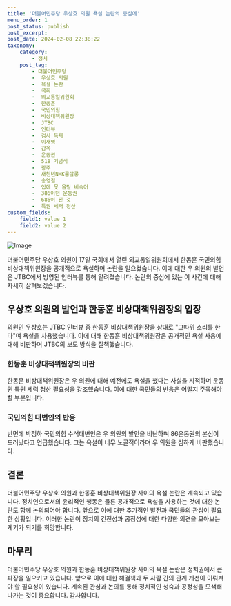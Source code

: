 ```yaml
---
title: '더불어민주당 우상호 의원 욕설 논란의 중심에'
menu_order: 1
post_status: publish
post_excerpt: 
post_date: 2024-02-08 22:38:22
taxonomy:
    category:
        - 정치
    post_tag:
        - 더불어민주당
        -  우상호 의원
        -  욕설 논란
        -  국회
        -  외교통일위원회
        -  한동훈
        -  국민의힘
        -  비상대책위원장
        -  JTBC
        -  인터뷰
        -  검사 독재
        -  이재명
        -  감옥
        -  운동권
        -  518 기념식
        -  광주
        -  새천년NHK룸살롱
        -  송영길
        -  입에 못 올릴 비속어
        -  386이던 운동권
        -  686이 된 것
        -  특권 세력 청산
custom_fields:
    field1: value 1
    field2: value 2
---
```


![Image](https://imgnews.pstatic.net/image/088/2024/02/08/0000861568_001_20240208191301185.jpg?type=w647)

더불어민주당 우상호 의원이 17일 국회에서 열린 외교통일위원회에서 한동훈 국민의힘 비상대책위원장을 공개적으로 욕설하며 논란을 일으켰습니다. 이에 대한 우 의원의 발언은 JTBC에서 방영된 인터뷰를 통해 알려졌습니다. 논란의 중심에 있는 이 사건에 대해 자세히 살펴보겠습니다.
## 우상호 의원의 발언과 한동훈 비상대책위원장의 입장
의원인 우상호는 JTBC 인터뷰 중 한동훈 비상대책위원장을 상대로 "그따위 소리를 한다"며 욕설을 사용했습니다. 이에 대해 한동훈 비상대책위원장은 공개적인 욕설 사용에 대해 비판하며 JTBC의 보도 방식을 질책했습니다.
### 한동훈 비상대책위원장의 비판
한동훈 비상대책위원장은 우 의원에 대해 예전에도 욕설을 했다는 사실을 지적하며 운동권 특권 세력 청산 필요성을 강조했습니다. 이에 대한 국민들의 반응은 어떨지 주목해야 할 부분입니다.
### 국민의힘 대변인의 반응
반면에 박정하 국민의힘 수석대변인은 우 의원의 발언을 비난하며 86운동권의 본심이 드러났다고 언급했습니다. 그는 욕설이 너무 노골적이라며 우 의원을 심하게 비판했습니다.
## 결론
더불어민주당 우상호 의원과 한동훈 비상대책위원장 사이의 욕설 논란은 계속되고 있습니다. 정치인으로서의 윤리적인 행동은 물론 공개적으로 욕설을 사용하는 것에 대한 논란도 함께 논의되어야 합니다. 앞으로 이에 대한 추가적인 발전과 국민들의 관심이 필요한 상황입니다. 이러한 논란이 정치의 건전성과 공정성에 대한 다양한 의견을 모아보는 계기가 되기를 희망합니다.
## 마무리
더불어민주당 우상호 의원과 한동훈 비상대책위원장 사이의 욕설 논란은 정치권에서 큰 파장을 일으키고 있습니다. 앞으로 이에 대한 해결책과 두 사람 간의 관계 개선이 이뤄져야 할 필요성이 있습니다. 계속된 관심과 논의를 통해 정치적인 성숙과 공정성을 모색해 나가는 것이 중요합니다. 감사합니다.
